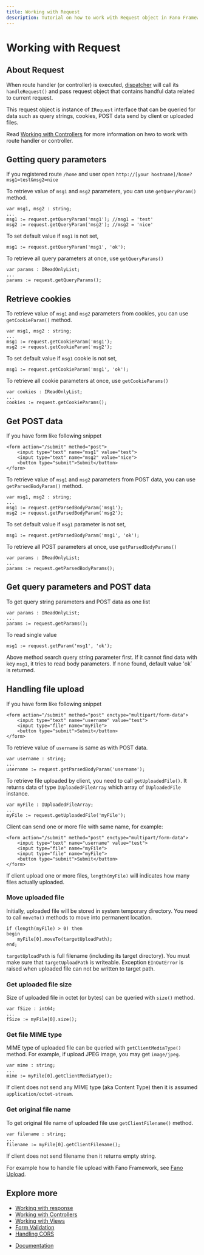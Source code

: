 ```yaml
---
title: Working with Request
description: Tutorial on how to work with Request object in Fano Framework
---
```


<h1 class="major">Working with Request</h1>

## About Request

When route handler (or controller) is executed, [dispatcher](/dispatcher) will
call its `handleRequest()` and pass request object that contains handful data
related to current request.

This request object is instance of `IRequest` interface that can be queried for
data such as query strings, cookies, POST data send by client or uploaded files.

Read [Working with Controllers](/working-with-controllers) for more information on hwo to work with route handler  or controller.

## Getting query parameters

If you registered route `/home` and user open `http://[your hostname]/home?msg1=test&msg2=nice`

To retrieve value of `msg1` and `msg2` parameters, you can use `getQueryParam()`
method.

```
var msg1, msg2 : string;
...
msg1 := request.getQueryParam('msg1'); //msg1 = 'test'
msg2 := request.getQueryParam('msg2'); //msg2 = 'nice'
```

To set default value if `msg1` is not set,

```
msg1 := request.getQueryParam('msg1', 'ok');
```

To retrieve all query parameters at once, use `getQueryParams()`

```
var params : IReadOnlyList;
...
params := request.getQueryParams();
```

## Retrieve cookies

To retrieve value of `msg1` and `msg2` parameters from cookies, you can use `getCookieParam()` method.

```
var msg1, msg2 : string;
...
msg1 := request.getCookieParam('msg1');
msg2 := request.getCookieParam('msg2');
```

To set default value if `msg1` cookie is not set,

```
msg1 := request.getCookieParam('msg1', 'ok');
```

To retrieve all cookie parameters at once, use `getCookieParams()`

```
var cookies : IReadOnlyList;
...
cookies := request.getCookieParams();
```

## Get POST data

If you have form like following snippet

```
<form action="/submit" method="post">
    <input type="text" name="msg1" value="test">
    <input type="text" name="msg2" value="nice">
    <button type="submit">Submit</button>
</form>
```

To retrieve value of `msg1` and `msg2` parameters from POST data, you can use `getParsedBodyParam()` method.

```
var msg1, msg2 : string;
...
msg1 := request.getParsedBodyParam('msg1');
msg2 := request.getParsedBodyParam('msg2');
```

To set default value if `msg1` parameter is not set,

```
msg1 := request.getParsedBodyParam('msg1', 'ok');
```

To retrieve all POST parameters at once, use `getParsedBodyParams()`

```
var params : IReadOnlyList;
...
params := request.getParsedBodyParams();
```

## Get query parameters and POST data

To get query string parameters and POST data as one list

```
var params : IReadOnlyList;
...
params := request.getParams();
```

To read single value

```
msg1 := request.getParam('msg1', 'ok');
```

Above method search query string parameter first. If it cannot find data with key `msg1`, it tries to read body parameters. If none found, default value 'ok` is returned.

## Handling file upload

If you have form like following snippet

```
<form action="/submit" method="post" enctype="multipart/form-data">
    <input type="text" name="username" value="test">
    <input type="file" name="myFile">
    <button type="submit">Submit</button>
</form>
```

To retrieve value of `username` is same as with POST data.

```
var username : string;
...
username := request.getParsedBodyParam('username');
```

To retrieve file uploaded by client, you need to call `getUploadedFile()`. It returns data of type `IUploadedFileArray` which array of `IUploadedFile` instance.


```
var myFile : IUploadedFileArray;
...
myFile := request.getUploadedFile('myFile');
```

Client can send one or more file with same name, for example:

```
<form action="/submit" method="post" enctype="multipart/form-data">
    <input type="text" name="username" value="test">
    <input type="file" name="myFile">
    <input type="file" name="myFile">
    <button type="submit">Submit</button>
</form>
```

If client upload one or more files, `length(myFile)` will indicates how many
files actually uploaded.

### Move uploaded file

Initially, uploaded file will be stored in system temporary directory. You need to
call `moveTo()` methods to move into permanent location.

```
if (length(myFile) > 0) then
begin
    myFile[0].moveTo(targetUploadPath);
end;
```
`targetUploadPath` is full filename (including its target directory). You must make sure that `targetUploadPath` is writeable. Exception `EInOutError` is raised when
uploaded file can not be written to target path.

### Get uploaded file size

Size of uploaded file in octet (or bytes) can be queried with `size()` method.

```
var fSize : int64;
...
fSize := myFile[0].size();
```

### Get file MIME type

MIME type of uploaded file can be queried with `getClientMediaType()` method.
For example, if upload JPEG image, you may get `image/jpeg`.

```
var mime : string;
...
mime := myFile[0].getClientMediaType();
```

If client does not send any MIME type (aka Content Type) then it is assumed
`application/octet-stream`.

### Get original file name

To get original file name of uploaded file use `getClientFilename()` method.

```
var filename : string;
...
filename := myFile[0].getClientFilename();
```

If client does not send filename then it returns empty string.

For example how to handle file upload with Fano Framework, see
[Fano Upload](https://github.com/fanoframework/fano-upload).

## Explore more

- [Working with response](/working-with-response)
- [Working with Controllers](/working-with-controllers)
- [Working with Views](/working-with-views)
- [Form Validation](/security/form-validation)
- [Handling CORS](/security/handling-cors)

<ul class="actions">
    <li><a href="/documentation" class="button">Documentation</a></li>
</ul>
